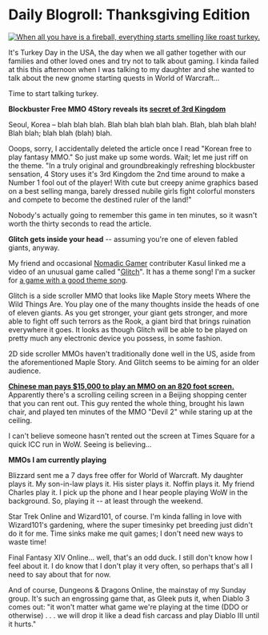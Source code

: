 # Daily Blogroll: Thanksgiving Edition

[![](http://westkarana.com/wp-content/uploads/2010/11/WoW-2010-11-25-14-28-20-81-480x383.jpg "When all you have is a fireball, everything starts smelling like roast turkey.")](http://westkarana.com/wp-content/uploads/2010/11/WoW-2010-11-25-14-28-20-81.jpg)

It's Turkey Day in the USA, the day when we all gather together with our families and other loved ones and try not to talk about gaming. I kinda failed at this this afternoon when I was talking to my daughter and she wanted to talk about the new gnome starting quests in World of Warcraft...

Time to start talking turkey.

**Blockbuster Free MMO 4Story reveals its [secret of 3rd Kingdom](http://www.gamekicker.com/gaming-news/blockbuster-free-mmo-4story-reveals-its-secret-of-3rd-kingdom)**

Seoul, Korea – blah blah blah. Blah blah blah blah blah. Blah, blah blah blah! Blah blah; blah blah (blah) blah.

Ooops, sorry, I accidentally deleted the article once I read "Korean free to play fantasy MMO." So just make up some words. Wait; let me just riff on the theme. "In a truly original and groundbreakingly refreshing blockbuster sensation, 4 Story uses it's 3rd Kingdom the 2nd time around to make a Number 1 fool out of the player! With cute but creepy anime graphics based on a best selling manga, barely dressed nubile girls fight colorful monsters and compete to become the destined ruler of the land!"

Nobody's actually going to remember this game in ten minutes, so it wasn't worth the thirty seconds to read the article.

**Glitch gets inside your head** -- assuming you're one of eleven fabled giants, anyway.

My friend and occasional [Nomadic Gamer](http://nomadicgamer.com/) contributer Kasul linked me a video of an unusual game called "[Glitch](http://www.escapistmagazine.com/news/view/105607-Flickr-Co-Founder-Developing-Experimental-MMO-in-Giants-Brains)". It has a theme song! I'm a sucker for [a game with a good theme song](http://www.youtube.com/watch?v=lVoSYDWX2Ig).

Glitch is a side scroller MMO that looks like Maple Story meets Where the Wild Things Are. You play one of the many thoughts inside the heads of one of eleven giants. As you get stronger, your giant gets stronger, and more able to fight off such terrors as the Rook, a giant bird that brings ruination everywhere it goes. It looks as though Glitch will be able to be played on pretty much any electronic device you possess, in some fashion.

2D side scroller MMOs haven't traditionally done well in the US, aside from the aforementioned Maple Story. And Glitch seems to be aiming for an older audience.

**[Chinese man pays $15,000 to play an MMO on an 820 foot screen.](http://gadgetsrepublic.com/2010/11/beijing-man-drops-a-fortune-to-game-on-asias-largest-tv/)** Apparently there's a scrolling ceiling screen in a Beijing shopping center that you can rent out. This guy rented the whole thing, brought his lawn chair, and played ten minutes of the MMO "Devil 2" while staring up at the ceiling.

I can't believe someone hasn't rented out the screen at Times Square for a quick ICC run in WoW. Seeing is believing...



**MMOs I am currently playing**

Blizzard sent me a 7 days free offer for World of Warcraft. My daughter plays it. My son-in-law plays it. His sister plays it. Noffin plays it. My friend Charles play it. I pick up the phone and I hear people playing WoW in the background. So, playing it -- at least through the weekend.

Star Trek Online and Wizard101, of course. I'm kinda falling in love with Wizard101's gardening, where the super timesinky pet breeding just didn't do it for me. Time sinks make me quit games; I don't need new ways to waste time!

Final Fantasy XIV Online... well, that's an odd duck. I still don't know how I feel about it. I do know that I don't play it very often, so perhaps that's all I need to say about that for now.

And of course, Dungeons & Dragons Online, the mainstay of my Sunday group. It's such an engrossing game that, as Gleek puts it, when Diablo 3 comes out: "it won't matter what game we're playing at the time (DDO or otherwise) . . . we will drop it like a dead fish carcass and play Diablo III until it hurts."

